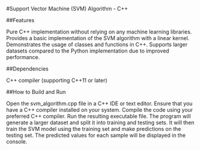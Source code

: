 #Support Vector Machine (SVM) Algorithm - C++

##Features

Pure C++ implementation without relying on any machine learning libraries.
Provides a basic implementation of the SVM algorithm with a linear kernel.
Demonstrates the usage of classes and functions in C++.
Supports larger datasets compared to the Python implementation due to improved performance.


##Dependencies

C++ compiler (supporting C++11 or later)


##How to Build and Run

Open the svm_algorithm.cpp file in a C++ IDE or text editor.
Ensure that you have a C++ compiler installed on your system.
Compile the code using your preferred C++ compiler.
Run the resulting executable file.
The program will generate a larger dataset and split it into training and testing sets.
It will then train the SVM model using the training set and make predictions on the testing set.
The predicted values for each sample will be displayed in the console.